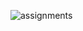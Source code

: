 ![assignments](https://github.com/shreeshailaya/c-dac/blob/main/Core%20Java/Media/Assignments/8-7.png)



